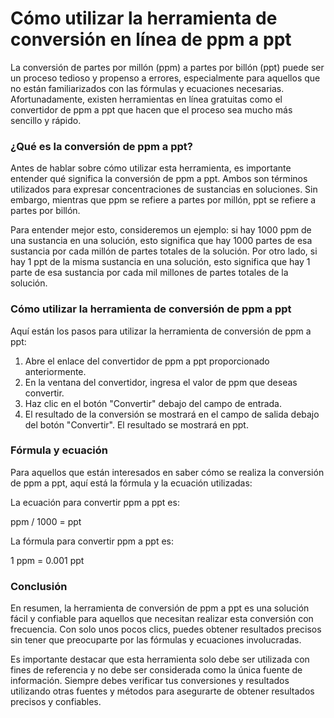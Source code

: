 Cómo utilizar la herramienta de conversión en línea de ppm a ppt
================================================================

La conversión de partes por millón (ppm) a partes por billón (ppt) puede ser un proceso tedioso y propenso a errores, especialmente para aquellos que no están familiarizados con las fórmulas y ecuaciones necesarias. Afortunadamente, existen herramientas en línea gratuitas como el convertidor de ppm a ppt que hacen que el proceso sea mucho más sencillo y rápido.

### ¿Qué es la conversión de ppm a ppt?

Antes de hablar sobre cómo utilizar esta herramienta, es importante entender qué significa la conversión de ppm a ppt. Ambos son términos utilizados para expresar concentraciones de sustancias en soluciones. Sin embargo, mientras que ppm se refiere a partes por millón, ppt se refiere a partes por billón.

Para entender mejor esto, consideremos un ejemplo: si hay 1000 ppm de una sustancia en una solución, esto significa que hay 1000 partes de esa sustancia por cada millón de partes totales de la solución. Por otro lado, si hay 1 ppt de la misma sustancia en una solución, esto significa que hay 1 parte de esa sustancia por cada mil millones de partes totales de la solución.

### Cómo utilizar la herramienta de conversión de ppm a ppt

Aquí están los pasos para utilizar la herramienta de conversión de ppm a ppt:

1. Abre el enlace del convertidor de ppm a ppt proporcionado anteriormente.
2. En la ventana del convertidor, ingresa el valor de ppm que deseas convertir.
3. Haz clic en el botón "Convertir" debajo del campo de entrada.
4. El resultado de la conversión se mostrará en el campo de salida debajo del botón "Convertir". El resultado se mostrará en ppt.

### Fórmula y ecuación

Para aquellos que están interesados en saber cómo se realiza la conversión de ppm a ppt, aquí está la fórmula y la ecuación utilizadas:

La ecuación para convertir ppm a ppt es:

ppm / 1000 = ppt

La fórmula para convertir ppm a ppt es:

1 ppm = 0.001 ppt

### Conclusión

En resumen, la herramienta de conversión de ppm a ppt es una solución fácil y confiable para aquellos que necesitan realizar esta conversión con frecuencia. Con solo unos pocos clics, puedes obtener resultados precisos sin tener que preocuparte por las fórmulas y ecuaciones involucradas.

Es importante destacar que esta herramienta solo debe ser utilizada con fines de referencia y no debe ser considerada como la única fuente de información. Siempre debes verificar tus conversiones y resultados utilizando otras fuentes y métodos para asegurarte de obtener resultados precisos y confiables.